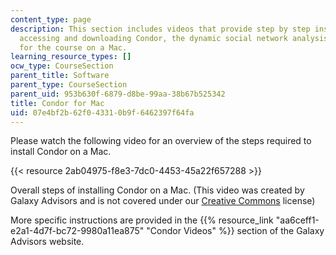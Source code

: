 ```yaml
---
content_type: page
description: This section includes videos that provide step by step instructions on
  accessing and downloading Condor, the dynamic social network analysis software required
  for the course on a Mac.
learning_resource_types: []
ocw_type: CourseSection
parent_title: Software
parent_type: CourseSection
parent_uid: 953b630f-6879-d8be-99aa-38b67b525342
title: Condor for Mac
uid: 07e4bf2b-62f0-4331-0b9f-6462397f64fa
---
```


Please watch the following video for an overview of the steps required to install Condor on a Mac.

{{< resource 2ab04975-f8e3-7dc0-4453-45a22f657288 >}}

Overall steps of installing Condor on a Mac. (This video was created by Galaxy Advisors and is not covered under our [Creative Commons](/terms/#cc) license)

More specific instructions are provided in the {{% resource_link "aa6ceff1-e2a1-4d7f-bc72-9980a11ea875" "Condor Videos" %}} section of the Galaxy Advisors website.